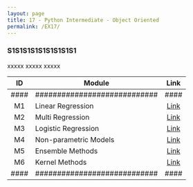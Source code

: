 ```yaml
---
layout: page
title: 17 - Python Intermediate - Object Oriented
permalink: /EX17/
---
```


<h3>S1S1S1S1S1S1S1S1S1</h3>

xxxxx xxxxx xxxxx

| ID | Module                     |Link|
|:--:|----------------------------|:--:|
|####|############################|####|
| M1 | Linear Regression          |[Link](/03-MSDS-Courses/MSDS13/M1/)|
| M2 | Multi Regression           |[Link](/03-MSDS-Courses/MSDS13/M2/)|
| M3 | Logistic Regression        |[Link](/03-MSDS-Courses/MSDS13/M3/)|
| M4 | Non-parametric Models      |[Link](/03-MSDS-Courses/MSDS13/M4/)|
| M5 | Ensemble Methods           |[Link](/03-MSDS-Courses/MSDS13/M5/)|
| M6 | Kernel Methods             |[Link](/03-MSDS-Courses/MSDS13/M6/)|
|####|############################|####|

